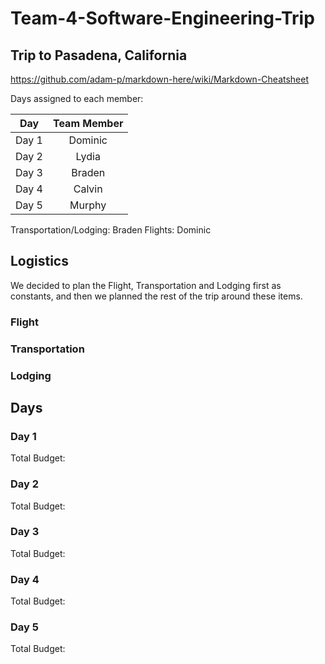 # Team-4-Software-Engineering-Trip

## Trip to Pasadena, California

https://github.com/adam-p/markdown-here/wiki/Markdown-Cheatsheet

Days assigned to each member:

| Day    | Team Member |
| ------ |:-----------:|
| Day 1  | Dominic     |
| Day 2  | Lydia       |
| Day 3  | Braden      |
| Day 4  | Calvin      |
| Day 5  | Murphy      |

Transportation/Lodging: Braden
Flights: Dominic

## Logistics

We decided to plan the Flight, Transportation and Lodging first as constants, and then we planned the rest of the trip around these items. 

### Flight


### Transportation


### Lodging


## Days

### Day 1

Total Budget:
### Day 2

Total Budget:
### Day 3

Total Budget:
### Day 4

Total Budget:
### Day 5

Total Budget:
